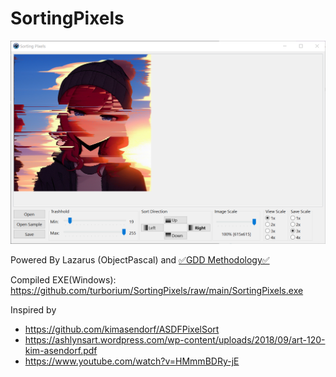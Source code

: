 # SortingPixels

![scr](scr.png)

Powered By Lazarus (ObjectPascal) and [✅GDD Methodology✅](https://github.com/turborium/gdd)

Compiled EXE(Windows): https://github.com/turborium/SortingPixels/raw/main/SortingPixels.exe

Inspired by 
- https://github.com/kimasendorf/ASDFPixelSort
- https://ashlynsart.wordpress.com/wp-content/uploads/2018/09/art-120-kim-asendorf.pdf
- https://www.youtube.com/watch?v=HMmmBDRy-jE
